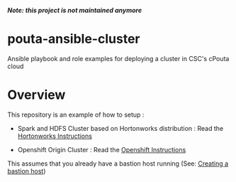 ***Note: this project is not maintained anymore***

# pouta-ansible-cluster
Ansible playbook and role examples for deploying a cluster in CSC's cPouta cloud

# Overview

This repository is an example of how to setup :

  - Spark and HDFS Cluster based on Hortonworks distribution : Read the [Hortonworks Instructions](playbooks/hortonworks/README.md)

  - Openshift Origin Cluster : Read the [Openshift Instructions](playbooks/openshift/README.md)

This assumes that you already have a bastion host running (See: [Creating a bastion host](CREATE_BASTION_HOST.md))

